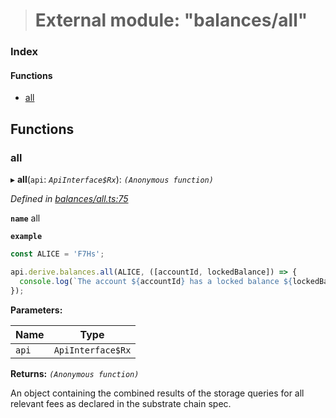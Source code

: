 > # External module: "balances/all"

### Index

#### Functions

* [all](_balances_all_.md#all)

## Functions

###  all

▸ **all**(`api`: *`ApiInterface$Rx`*): *`(Anonymous function)`*

*Defined in [balances/all.ts:75](https://github.com/polkadot-js/api/blob/917168a/packages/api-derive/src/balances/all.ts#L75)*

**`name`** all

**`example`** 
<BR>

```javascript
const ALICE = 'F7Hs';

api.derive.balances.all(ALICE, ([accountId, lockedBalance]) => {
  console.log(`The account ${accountId} has a locked balance ${lockedBalance} units.`);
});
```

**Parameters:**

Name | Type |
------ | ------ |
`api` | `ApiInterface$Rx` |

**Returns:** *`(Anonymous function)`*

An object containing the combined results of the storage queries for
all relevant fees as declared in the substrate chain spec.